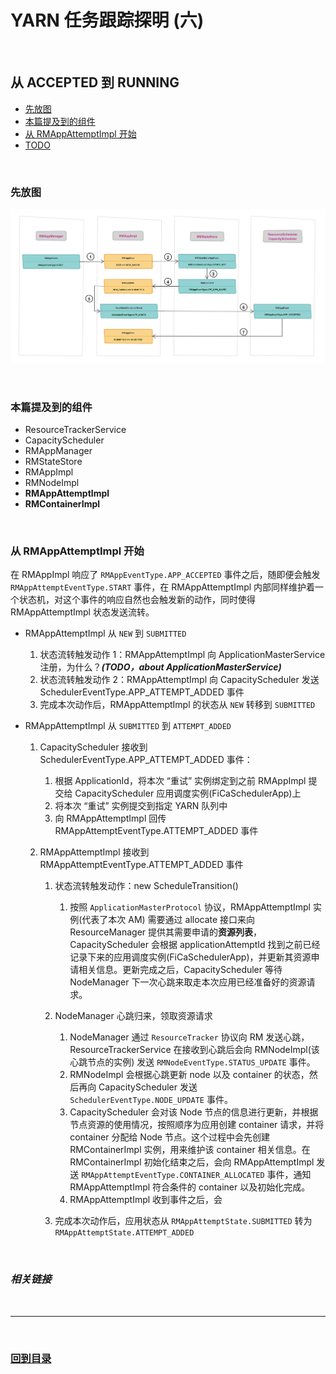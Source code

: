 # YARN 任务跟踪探明 (六)

<br>

## 从 ACCEPTED 到 RUNNING

* [先放图](./6&#32;LaunchAM-2.md#1)
* [本篇提及到的组件](./6&#32;LaunchAM-2.md#2)
* [从 RMAppAttemptImpl 开始](./6&#32;LaunchAM-2.md#3)
* [TODO]()


<br><h3 id="1"><b>先放图</b></h3>

![NEW-ACCEPTED](./images/new-accept.png)

<br><h3 id="2"><b>本篇提及到的组件</b></h3>

* ResourceTrackerService
* CapacityScheduler
* RMAppManager
* RMStateStore
* RMAppImpl
* RMNodeImpl
* **RMAppAttemptImpl**
* **RMContainerImpl**

<br><h3 id="3"><b>从 RMAppAttemptImpl 开始</b></h3>

在 RMAppImpl 响应了 `RMAppEventType.APP_ACCEPTED` 事件之后，随即便会触发 `RMAppAttemptEventType.START` 事件，在 RMAppAttemptImpl 内部同样维护着一个状态机，对这个事件的响应自然也会触发新的动作，同时使得 RMAppAttemptImpl 状态发送流转。

* RMAppAttemptImpl 从 `NEW` 到 `SUBMITTED`

    1. 状态流转触发动作 1：RMAppAttemptImpl 向 ApplicationMasterService 注册，为什么？***(TODO，about ApplicationMasterService)***
    2. 状态流转触发动作 2：RMAppAttemptImpl 向 CapacityScheduler 发送 SchedulerEventType.APP_ATTEMPT_ADDED 事件
    3. 完成本次动作后，RMAppAttemptImpl 的状态从 `NEW` 转移到 `SUBMITTED`

* RMAppAttemptImpl 从 `SUBMITTED` 到 `ATTEMPT_ADDED`

    1. CapacityScheduler 接收到 SchedulerEventType.APP_ATTEMPT_ADDED 事件：
       1. 根据 ApplicationId，将本次 “重试” 实例绑定到之前 RMAppImpl 提交给 CapacityScheduler 应用调度实例(FiCaSchedulerApp)上
       2. 将本次 “重试” 实例提交到指定 YARN 队列中
       3. 向 RMAppAttemptImpl 回传 RMAppAttemptEventType.ATTEMPT_ADDED 事件

    2. RMAppAttemptImpl 接收到 RMAppAttemptEventType.ATTEMPT_ADDED 事件
       1. 状态流转触发动作：new ScheduleTransition()
          1. 按照 `ApplicationMasterProtocol` 协议，RMAppAttemptImpl 实例(代表了本次 AM) 需要通过 allocate 接口来向 ResourceManager 提供其需要申请的**资源列表**，CapacityScheduler 会根据 applicationAttemptId 找到之前已经记录下来的应用调度实例(FiCaSchedulerApp)，并更新其资源申请相关信息。更新完成之后，CapacityScheduler 等待 NodeManager 下一次心跳来取走本次应用已经准备好的资源请求。
       2. NodeManager 心跳归来，领取资源请求
          1. NodeManager 通过 `ResourceTracker` 协议向 RM 发送心跳，ResourceTrackerService 在接收到心跳后会向 RMNodeImpl(该心跳节点的实例) 发送 `RMNodeEventType.STATUS_UPDATE` 事件。
          2. RMNodeImpl 会根据心跳更新 node 以及 container 的状态，然后再向 CapacityScheduler 发送 `SchedulerEventType.NODE_UPDATE` 事件。
          3. CapacityScheduler 会对该 Node 节点的信息进行更新，并根据节点资源的使用情况，按照顺序为应用创建 container 请求，并将 container 分配给 Node 节点。这个过程中会先创建 RMContainerImpl 实例，用来维护该 container 相关信息。在 RMContainerImpl 初始化结束之后，会向 RMAppAttemptImpl 发送 `RMAppAttemptEventType.CONTAINER_ALLOCATED` 事件，通知 RMAppAttemptImpl 符合条件的 container 以及初始化完成。
          4. RMAppAttemptImpl 收到事件之后，会


       3. 完成本次动作后，应用状态从 `RMAppAttemptState.SUBMITTED` 转为 `RMAppAttemptState.ATTEMPT_ADDED`






<br><h3 id="9"><b><i>相关链接</i></b></h3>



<br>

---

<br>



### **[回到目录](./README.md)**
